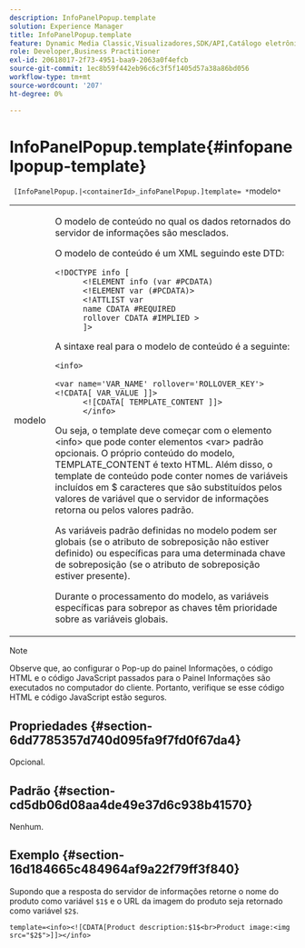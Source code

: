 ```yaml
---
description: InfoPanelPopup.template
solution: Experience Manager
title: InfoPanelPopup.template
feature: Dynamic Media Classic,Visualizadores,SDK/API,Catálogo eletrônico
role: Developer,Business Practitioner
exl-id: 20618017-2f73-4951-baa9-2063a0f4efcb
source-git-commit: 1ec8b59f442eb96c6c3f5f1405d57a38a86bd056
workflow-type: tm+mt
source-wordcount: '207'
ht-degree: 0%

---
```


# InfoPanelPopup.template{#infopanelpopup-template}

` [InfoPanelPopup.|<containerId>_infoPanelPopup.]template= *`modelo`*`

<table id="table_A6B1B446A7AE4A4A8B552C07EC88E518"> 
 <tbody> 
  <tr> 
   <td> <p> <span class="codeph"><span class="varname"> modelo</span></span> </p> </td> 
   <td> <p>O modelo de conteúdo no qual os dados retornados do servidor de informações são mesclados. </p> <p>O modelo de conteúdo é um XML seguindo este DTD: </p> <p> <code>&lt;!DOCTYPE&nbsp;info&nbsp;[
      &lt;!ELEMENT&nbsp;info&nbsp;(var&nbsp;#PCDATA)
      &lt;!ELEMENT&nbsp;var&nbsp;(#PCDATA)&gt;
      &lt;!ATTLIST&nbsp;var&nbsp;
      name&nbsp;CDATA&nbsp;#REQUIRED
      rollover&nbsp;CDATA&nbsp;#IMPLIED&nbsp;&gt;
      ]&gt;</code> </p> <p>A sintaxe real para o modelo de conteúdo é a seguinte: </p> <p> <code>&lt;info&gt;
      &lt;var&nbsp;name='VAR_NAME'&nbsp;rollover='ROLLOVER_KEY'&gt;&lt;!CDATA[&nbsp;VAR_VALUE&nbsp;]]&gt;
      &lt;![CDATA[&nbsp;TEMPLATE_CONTENT&nbsp;]]&gt;
      &lt;/info&gt;</code> </p> <p>Ou seja, o template deve começar com o elemento <span class="codeph"> &lt;info&gt;</span> que pode conter elementos <span class="codeph"> &lt;var&gt;</span> padrão opcionais. O próprio conteúdo do modelo, <span class="codeph"> TEMPLATE_CONTENT</span> é texto HTML. Além disso, o template de conteúdo pode conter nomes de variáveis incluídos em <span class="codeph"> $</span> caracteres que são substituídos pelos valores de variável que o servidor de informações retorna ou pelos valores padrão. </p> <p>As variáveis padrão definidas no modelo podem ser globais (se o atributo de sobreposição não estiver definido) ou específicas para uma determinada chave de sobreposição (se o atributo de sobreposição estiver presente). </p> <p>Durante o processamento do modelo, as variáveis específicas para sobrepor as chaves têm prioridade sobre as variáveis globais. </p> </td> 
  </tr> 
 </tbody> 
</table>

>[!NOTE]
>
>Observe que, ao configurar o Pop-up do painel Informações, o código HTML e o código JavaScript passados para o Painel Informações são executados no computador do cliente. Portanto, verifique se esse código HTML e código JavaScript estão seguros.

## Propriedades {#section-6dd7785357d740d095fa9f7fd0f67da4}

Opcional.

## Padrão {#section-cd5db06d08aa4de49e37d6c938b41570}

Nenhum.

## Exemplo {#section-16d184665c484964af9a22f79ff3f840}

Supondo que a resposta do servidor de informações retorne o nome do produto como variável `$1$` e o URL da imagem do produto seja retornado como variável `$2$`.

`template=<info><![CDATA[Product description:$1$<br>Product image:<img src="$2$">]]></info>`
